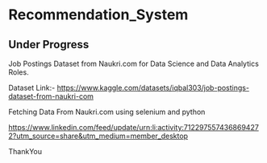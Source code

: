 # Recommendation_System

## Under Progress

Job Postings Dataset from Naukri.com for Data Science and Data Analytics Roles.

Dataset Link:- https://www.kaggle.com/datasets/iqbal303/job-postings-dataset-from-naukri-com

Fetching Data From Naukri.com using selenium and python

https://www.linkedin.com/feed/update/urn:li:activity:7122975574368694272?utm_source=share&utm_medium=member_desktop


ThankYou
